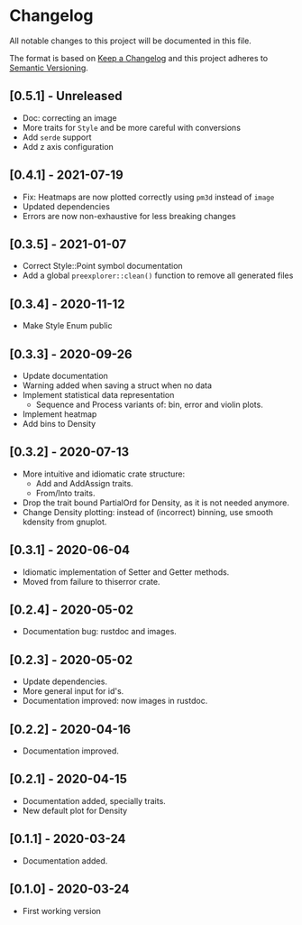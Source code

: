 # Changelog

All notable changes to this project will be documented in this file.

The format is based on [Keep a Changelog](http://keepachangelog.com/en/1.0.0/)
and this project adheres to [Semantic Versioning](https://semver.org/spec/v2.0.0.html).

## [0.5.1] - Unreleased

- Doc: correcting an image
- More traits for `Style` and be more careful with conversions
- Add `serde` support 
- Add z axis configuration

## [0.4.1] - 2021-07-19

- Fix: Heatmaps are now plotted correctly using `pm3d` instead of `image` 
- Updated dependencies
- Errors are now non-exhaustive for less breaking changes

## [0.3.5] - 2021-01-07

- Correct Style::Point symbol documentation
- Add a global `preexplorer::clean()` function to remove all generated files 

## [0.3.4] - 2020-11-12

- Make Style Enum public

## [0.3.3] - 2020-09-26

- Update documentation
- Warning added when saving a struct when no data
- Implement statistical data representation
  - Sequence and Process variants of: bin, error and violin plots.
- Implement heatmap
- Add bins to Density

## [0.3.2] - 2020-07-13

- More intuitive and idiomatic crate structure: 
  - Add and AddAssign traits.
  - From/Into traits.
- Drop the trait bound PartialOrd for Density, as it is not needed anymore.
- Change Density plotting: instead of (incorrect) binning, use smooth kdensity from gnuplot.


## [0.3.1] - 2020-06-04

- Idiomatic implementation of Setter and Getter methods.
- Moved from failure to thiserror crate.

## [0.2.4] - 2020-05-02

- Documentation bug: rustdoc and images.

## [0.2.3] - 2020-05-02

- Update dependencies. 
- More general input for id's. 
- Documentation improved: now images in rustdoc.

## [0.2.2] - 2020-04-16

- Documentation improved.

## [0.2.1] - 2020-04-15

- Documentation added, specially traits.
- New default plot for Density 

## [0.1.1] - 2020-03-24

- Documentation added.

## [0.1.0] - 2020-03-24

- First working version

